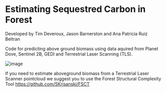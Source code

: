 
# Estimating Sequestred Carbon in Forest

Developed by Tim Deveroux, Jason Barnerston and Ana Patricia Ruiz Beltran

Code for predicting above ground biomass using data aquired from Planet Dove, Sentinel 2B, GEDI and Terrestrial Laser Scanning (TLS).

![image](https://user-images.githubusercontent.com/25172134/153985015-d9878986-d903-4c01-91e2-67875497b528.png)

If you need to estimate aboveground biomass from a Terrestrial Laser Scanner pointcloud we suggest you to use the Forest Structural Complexity Tool https://github.com/SKrisanski/FSCT


